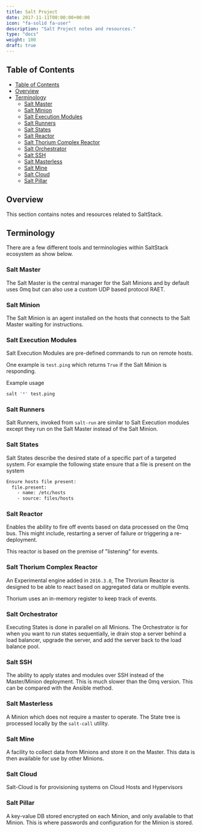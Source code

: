 ```yaml
---
title: Salt Project
date: 2017-11-11T00:00:00+00:00
icon: "fa-solid fa-user"
description: "Salt Project notes and resources."
type: "docs"
weight: 100
draft: true
---
```


## Table of Contents

<!-- TOC -->

- [Table of Contents](#table-of-contents)
- [Overview](#overview)
- [Terminology](#terminology)
  - [Salt Master](#salt-master)
  - [Salt Minion](#salt-minion)
  - [Salt Execution Modules](#salt-execution-modules)
  - [Salt Runners](#salt-runners)
  - [Salt States](#salt-states)
  - [Salt Reactor](#salt-reactor)
  - [Salt Thorium Complex Reactor](#salt-thorium-complex-reactor)
  - [Salt Orchestrator](#salt-orchestrator)
  - [Salt SSH](#salt-ssh)
  - [Salt Masterless](#salt-masterless)
  - [Salt Mine](#salt-mine)
  - [Salt Cloud](#salt-cloud)
  - [Salt Pillar](#salt-pillar)

<!-- /TOC -->

## Overview

This section contains notes and resources related to SaltStack.

## Terminology

There are a few different tools and terminologies within SaltStack ecosystem as show below.

### Salt Master

The Salt Master is the central manager for the Salt Minions and by default uses 0mq but can also use a custom UDP based protocol RAET.

### Salt Minion

The Salt Minion is an agent installed on the hosts that connects to the Salt Master waiting for instructions.

### Salt Execution Modules

Salt Execution Modules are pre-defined commands to run on remote hosts.

One example is `test.ping` which returns `True` if the Salt Minion is responding.

Example usage

```bash
salt '*' test.ping
```

### Salt Runners

Salt Runners, invoked from `salt-run` are similar to Salt Execution modules except they run on the Salt Master instead of the Salt Minion.

### Salt States

Salt States describe the desired state of a specific part of a targeted system. For example the following state ensure that a file is present on the system

```bash
Ensure hosts file present:
  file.present:
    - name: /etc/hosts
    - source: files/hosts
```

### Salt Reactor

Enables the ability to fire off events based on data processed on the 0mq bus. This might include, restarting a server of failure or triggering a re-deployment.

This reactor is based on the premise of "listening" for events.

### Salt Thorium Complex Reactor

An Experimental engine added in `2016.3.0`, The Throrium Reactor is designed to be able to react based on aggregated data or multiple events.

Thorium uses an in-memory register to keep track of events.

### Salt Orchestrator

Executing States is done in parallel on all Minions. The Orchestrator is for when you want to run states sequentially, ie drain stop a server behind a load balancer, upgrade the server, and add the server back to the load balance pool.

### Salt SSH

The ability to apply states and modules over SSH instead of the Master/Minion deployment. This is much slower than the 0mq version. This can be compared with the Ansible method.

### Salt Masterless

A Minion which does not require a master to operate. The State tree is processed locally by the `salt-call` utility.

### Salt Mine

A facility to collect data from Minions and store it on the Master. This data is then available for use by other Minions.

### Salt Cloud

Salt-Cloud is for provisioning systems on Cloud Hosts and Hypervisors

### Salt Pillar

A key-value DB stored encrypted on each Minion, and only available to that Minion. This is where passwords and configuration for the Minion is stored.
